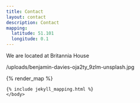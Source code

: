```yaml
---
title: Contact
layout: contact
description: Contact
mapping:
  latitude: 51.101
  longitude: 0.1
---
```

We are located at Britannia House

/uploads/benjamin-davies-oja2ty_9zlm-unsplash.jpg

{% render_map %}


    {% include jekyll_mapping.html %}
    </body>
    
